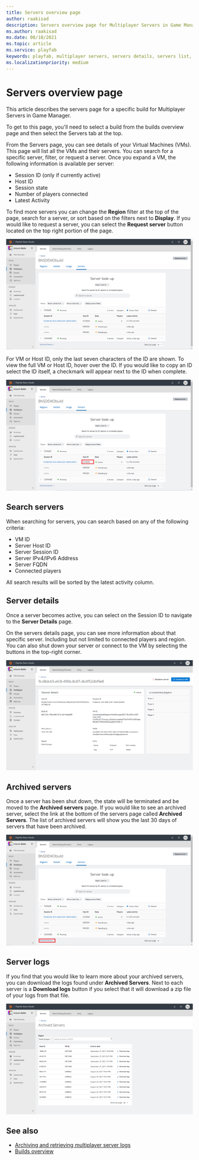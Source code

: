 ```yaml
---
title: Servers overview page
author: raakisad
description: Servers overview page for Multiplayer Servers in Game Manager
ms.author: raakisad
ms.date: 08/18/2021
ms.topic: article
ms.service: playfab
keywords: playfab, multiplayer servers, servers details, servers list, archived servers, game manager 
ms.localizationpriority: medium
---
```


# Servers overview page

This article describes the servers page for a specific build for Multiplayer Servers in Game Manager. 

To get to this page, you'll need to select a build from the builds overview page and then select the Servers tab at the top.

From the Servers page, you can see details of your Virtual Machines (VMs). This page will list all the VMs and their servers. You can search for a specific server, filter, or request a server. Once you expand a VM, the following information is available per server: 

* Session ID (only if currently active)
* Host ID
* Session state
* Number of players connected
* Latest Activity

To find more servers you can change the **Region** filter at the top of the page, search for a server, or sort based on the filters next to **Display**. If you would like to request a server, you can select the **Request server** button located on the top right portion of the page.

![PlayFab Multiplayer Servers build servers overview page](media/build-server-overview.png)


For VM or Host ID, only the last seven characters of the ID are shown. To view the full VM or Host ID, hover over the ID. If you would like to copy an ID select the ID itself, a checkmark will appear next to the ID when complete.

![PlayFab Multiplayer Servers successful copy of host id](media/copy-host-id.PNG)

## Search servers
When searching for servers, you can search based on any of the following criteria: 

* VM ID
* Server Host ID
* Server Session ID
* Server IPv4/IPv6 Address
* Server FQDN
* Connected players

All search results will be sorted by the latest activity column. 

## Server details

Once a server becomes active, you can select on the Session ID to navigate to the **Server Details** page.

On the servers details page, you can see more information about that specific server. Including but not limited to connected players and region. You can also shut down your server or connect to the VM by selecting the buttons in the top-right corner.

![PlayFab Multiplayer Servers Server Detail Page](media/build-server-details.png)

## Archived servers
Once a server has been shut down, the state will be terminated and be moved to the **Archived servers** page. If you would like to see an archived server, select the link at the bottom of the servers page called **Archived Servers**. The list of archived servers will show you the last 30 days of servers that have been archived. 

![PlayFab Multiplayer Servers overview page with Archived Server link highlighted](media/build-server-archivedlink.png)

## Server logs
If you find that you would like to learn more about your archived servers, you can download the logs found under **Archived Servers**. Next to each server is a **Download logs** button if you select that it will download a zip file of your logs from that file. 

![PlayFab Multiplayer Servers Archived Server Page](media/build-server-archived.png)


## See also

* [Archiving and retrieving multiplayer server logs](archiving-and-retrieving-multiplayer-server-logs.md)
* [Builds overview](build-overview.md)